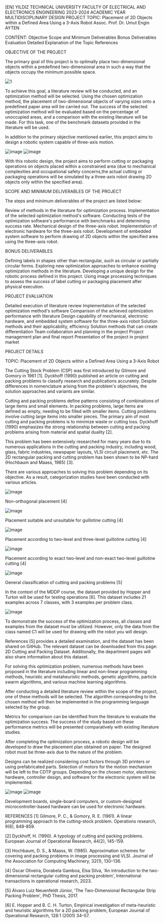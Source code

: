 [EN] 
YILDIZ TECHNICAL UNIVERSITY FACULTY OF ELECTRICAL AND ELECTRONICS ENGINEERING 2023-2024 ACADEMIC YEAR MULTIDISCIPLINARY DESIGN PROJECT
TOPIC: Placement of 2D Objects within a Defined Area Using a 3-Axis Robot
Assoc. Prof. Dr. Umut Engin AYTEN

CONTENT:
Objective
Scope and Minimum Deliverables
Bonus Deliverables
Evaluation
Detailed Explanation of the Topic
References

OBJECTIVE OF THE PROJECT

The primary goal of this project is to optimally place two-dimensional objects within a predefined two-dimensional area in such a way that the objects occupy the minimum possible space.

![1](https://github.com/lrzblr/MultidisciplinaryDesignProject/assets/133981055/3952e903-a853-40df-9ef9-197017ccb7fc)  

To achieve this goal, a literature review will be conducted, and an optimization method will be selected. Using the chosen optimization method, the placement of two-dimensional objects of varying sizes onto a predefined paper area will be carried out. The success of the selected optimization method will be evaluated based on the percentage of unoccupied areas, and a comparison with the existing literature will be made. For this task, one of the benchmark datasets provided in the literature will be used.


In addition to the primary objective mentioned earlier, this project aims to design a robotic system capable of three-axis motion.

![image](https://github.com/lrzblr/MultidisciplinaryDesignProject/assets/133981055/24b352bc-ec96-4c6c-97a1-a4d0effd4872)  ![image](https://github.com/lrzblr/MultidisciplinaryDesignProject/assets/133981055/78838a6b-92f9-437b-8a42-9e75a1fcb923)


With this robotic design, the project aims to perform cutting or packaging operations on objects placed within a constrained area (due to mechanical complexities and occupational safety concerns,the actual cutting or packaging operations will be simulated by a three-axis robot drawing 2D objects only within the specified area).

SCOPE AND MINIMUM DELIVERABLES OF THE PROJECT

The steps and minimum deliverables of the project are listed below:

Review of methods in the literature for optimization process.
Implementation of the selected optimization method's software.
Conducting tests of the optimization software's performance with benchmarks and determining success rate.
Mechanical design of the three-axis robot.
Implementation of electronic hardware for the three-axis robot.
Development of embedded system software to perform drawing of 2D objects within the specified area using the three-axis robot.

BONUS DELIVERABLES

Defining labels in shapes other than rectangular, such as circular or partially circular forms.
Exploring new optimization approaches to enhance existing optimization methods in the literature.
Developing a unique design for the robotic process defined in this project.
Using image processing techniques to assess the success of label cutting or packaging placement after physical execution.


PROJECT EVALUATION

Detailed execution of literature review
Implementation of the selected optimization method's software
Comparison of the achieved optimization performance with literature
Design capability of mechanical, electronic hardware, and embedded system software for the three-axis robot
Solution methods and their applicability, efficiency
Solution methods that can create differentiation
Team collaboration and planning in the project
Project management plan and final report
Presentation of the project in project market

PROJECT DETAILS

TOPIC: Placement of 2D Objects within a Defined Area Using a 3-Axis Robot

The Cutting Stock Problem (CSP) was first introduced by Gilmore and Gomory in 1961 [1].
Dyckhoff (1990) published an article on cutting and packing problems to classify research and publications accurately.
Despite differences in nomenclature arising from the problem's objectives, the solution approaches and variants are similar.

Cutting and packing problems define patterns consisting of combinations of large items and small elements. In packing problems,
large items are defined as empty, needing to be filled with smaller items. Cutting problems involve cutting large items into smaller pieces.
The primary aim of most cutting and packing problems is to minimize waste or cutting loss. Dyckhoff (1990) emphasizes the strong relationship
between cutting and packing problems arising from material and spatial duality [2].

This problem has been extensively researched for many years due to its numerous applications in the cutting and packing industry,
including wood, glass, fabric industries, newspaper layouts, VLSI circuit placement, etc. The 2D rectangular packing and cutting problem has been
shown to be NP-hard (Hochbaum and Maass, 1985) [3].

There are various approaches to solving this problem depending on its objective. As a result, categorization studies have been conducted with various articles.

![image](https://github.com/lrzblr/MultidisciplinaryDesignProject/assets/133981055/9ae626b6-720d-4f78-bd96-80dffc554891)

Non-orthogonal placement [4]

![image](https://github.com/lrzblr/MultidisciplinaryDesignProject/assets/133981055/a9bdbde0-9607-4e85-9f34-992a815226f7)

Placement suitable and unsuitable for guillotine cutting [4]

![image](https://github.com/lrzblr/MultidisciplinaryDesignProject/assets/133981055/e14781d6-9ea6-41aa-a448-9e820e133dd8)

Placement according to two-level and three-level guillotine cutting [4]

![image](https://github.com/lrzblr/MultidisciplinaryDesignProject/assets/133981055/43a0b63e-9120-4860-8555-cc08dd429b9f)

Placement according to exact two-level and non-exact two-level guillotine cutting [4]

![image](https://github.com/lrzblr/MultidisciplinaryDesignProject/assets/133981055/10cc8076-d06c-4b83-947d-a91011d864e1)

General classification of cutting and packing problems [5]

In the context of the MDDP course, the dataset provided by Hopper and Turton will be used for testing operations [6]. This dataset includes 21 examples across 7 classes, with 3 examples per problem class.

![image](https://github.com/lrzblr/MultidisciplinaryDesignProject/assets/133981055/73cd3bfc-21b2-40b4-b796-adfb69432958)

To demonstrate the success of the optimization process, all classes and examples from the dataset must be utilized. However, only the data from the class named C1 will be used for drawing with the robot you will design.

References [5] provides a detailed examination, and the dataset has been shared on GitHub. The relevant dataset can be downloaded from this page: 2D Cutting and Packing Dataset. Additionally, the department pages will also share information about this dataset.

For solving this optimization problem, numerous methods have been proposed in the literature including linear and non-linear programming methods, heuristic and metaheuristic methods, genetic algorithms, particle swarm algorithms, and various machine learning algorithms.

After conducting a detailed literature review within the scope of the project, one of these methods will be selected. The algorithm corresponding to the chosen method will then be implemented in the programming language selected by the group.

Metrics for comparison can be identified from the literature to evaluate the optimization success. The success of the study based on these performance metrics will be presented comparatively with existing literature studies.


After completing the optimization process, a robotic design will be developed to draw the placement plan obtained on paper. The designed robot must be three-axis due to the nature of the problem.

Designs can be realized considering cost factors through 3D printers or using prefabricated parts. Selection of motors for the motion mechanism will be left to the CDTP groups. Depending on the chosen motor, electronic hardware, controller design, and software for the electronic system will be implemented.

![image](https://github.com/lrzblr/MultidisciplinaryDesignProject/assets/133981055/4057de6e-8c46-435b-81bb-cbcffbdbbd1f)  ![image](https://github.com/lrzblr/MultidisciplinaryDesignProject/assets/133981055/8be6ee05-1594-4fce-8a09-bf789e606241)



Development boards, single-board computers, or custom-designed microcontroller-based hardware can be used for electronic hardware.

REFERENCES
[1] Gilmore, P. C., & Gomory, R. E. (1961). A linear programming approach to the cutting-stock problem. Operations research, 9(6), 849-859.

[2] Dyckhoff, H. (1990). A typology of cutting and packing problems. European Journal of Operational Research, 44(2), 145-159.

[3] Hochbaum, D. S., & Maass, W. (1985). Approximation schemes for covering and packing problems in image processing and VLSI. Journal of the Association for Computing Machinery, 32(1), 130–136.

[4] Óscar Oliveira, Dorabela Gamboa, Elsa Silva, 'An introduction to the two-dimensional rectangular cutting and packing problem', International transactions in operational research, 2023.

[5] Álvaro Luiz Neuenfeldt Júnior, 'The Two-Dimensional Rectangular Strip Packing Problem', PhD Thesis, 2017.

[6] E. Hopper and B. C. H. Turton, Empirical investigation of meta-heuristic and heuristic algorithms for a 2D packing problem, European Journal of Operational Research, 128:1 (2001) 34–57.




